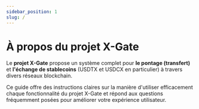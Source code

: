 ```yaml
---
sidebar_position: 1
slug: /
---
```


# À propos du projet X-Gate

Le **projet X-Gate** propose un système complet pour **le pontage (transfert)** et **l'échange de stablecoins** (USDTX et USDCX en particulier) à travers divers réseaux blockchain.

Ce guide offre des instructions claires sur la manière d'utiliser efficacement chaque fonctionnalité du projet X-Gate et répond aux questions fréquemment posées pour améliorer votre expérience utilisateur.